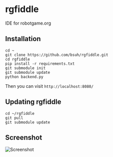 rgfiddle
========
IDE for robotgame.org

Installation
------
    cd ~
    git clone https://github.com/bsuh/rgfiddle.git
    cd rgfiddle
    pip install -r requirements.txt
    git submodule init
    git submodule update
    python backend.py

Then you can visit `http://localhost:8080/`

Updating rgfiddle
------
    cd ~/rgfiddle
    git pull
    git submodule update
    
Screenshot
------
![Screenshot](https://raw.github.com/bsuh/rgfiddle/master/screenshot.png)
